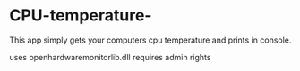 # CPU-temperature-

This app simply gets your computers cpu temperature and prints in console. 

 uses openhardwaremonitorlib.dll
 requires admin rights
 
